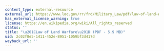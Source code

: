 ```yaml
---
content_type: external-resource
external_url: https://www.loc.gov/rr/frd/Military_Law/pdf/law-of-land-warfare_7.pdf
has_external_license_warning: true
license: https://en.wikipedia.org/wiki/All_rights_reserved
status: ''
title: "\u201CLaw of Land Warfare\u201D (PDF - 5.9 MB)"
uid: 2c02f0e5-1411-452e-8951-1059bf3d417d
wayback_url: ''
---
```

